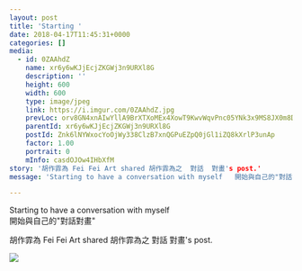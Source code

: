 ```yaml
---
layout: post
title: 'Starting ' 
date: 2018-04-17T11:45:31+0000 
categories: [] 
media:
  - id: 0ZAAhdZ
    name: xr6y6wKJjEcjZKGWj3n9URXl8G
    description: ''   
    height: 600
    width: 600
    type: image/jpeg
    link: https://i.imgur.com/0ZAAhdZ.jpg
    prevLoc: orv8GN4xnAIwYllA9BrXTXoMEx4XowT9KwvWqvPnc05YNk3x9MS8JX0m8DXZizGZ4Eo0v7Fxz6jM2gG4sZA2jxOYxWIKo0wooWAxUy1yPpRQ33CNB9Ggvw3mcGj3yZ17ZwiyOKO92yDQfr5jEmvgDpc3OJ61Kv9Ri5ZpokL5ywcgN75Az3BNHPJKqzwMOjHYXL6X48BDIzQgPLOqkMSyELVZvLyVH5W2zkM2xoTAkBqQYnMgs4Ep1K1nR
    parentId: xr6y6wKJjEcjZKGWj3n9URXl8G
    postId: Znk6lNYWxocYoOjWy338ClzB7xnQGPuEZpQ0jGl1iZQ8kXrlP3unAp
    factor: 1.00
    portrait: 0
    mInfo: casdOJOw4IHbXfM
story: '胡作霏為 Fei Fei Art shared 胡作霏為之  對話  對畫's post.'  
message: 'Starting to have a conversation with myself   開始與自己的"對話對畫"'  

---
```


Starting to have a conversation with myself  
 開始與自己的"對話對畫"
 
 
[//]: #story:
胡作霏為 Fei Fei Art shared 胡作霏為之  對話  對畫's post.


[//]: #media:  
<a href="https://i.imgur.com/0ZAAhdZ.jpg"><img class="postImage" src="https://i.imgur.com/0ZAAhdZh.jpg" />  
</a>   
